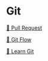 # Git

[📜 Pull Request](https://www.atlassian.com/git/tutorials/making-a-pull-request)

[📜 Git Flow](https://nvie.com/posts/a-successful-git-branching-model/)

[📜 Learn Git](https://www.atlassian.com/git/tutorials/learn-git-with-bitbucket-cloud)
